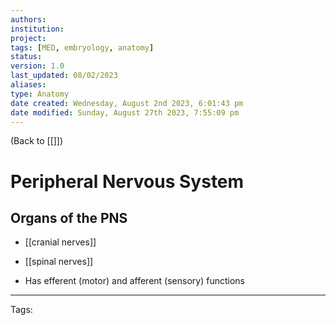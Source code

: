 ```yaml
---
authors: 
institution: 
project: 
tags: [MED, embryology, anatomy]
status: 
version: 1.0
last_updated: 08/02/2023
aliases: 
type: Anatomy
date created: Wednesday, August 2nd 2023, 6:01:43 pm
date modified: Sunday, August 27th 2023, 7:55:09 pm
---
```


(Back to [[]])

# Peripheral Nervous System

## Organs of the PNS
- [[cranial nerves]]
- [[spinal nerves]]

- Has efferent (motor) and afferent (sensory) functions

---
Tags: